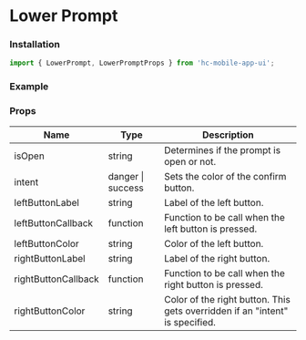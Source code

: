 # Lower Prompt

### Installation

```jsx
import { LowerPrompt, LowerPromptProps } from 'hc-mobile-app-ui';
```

### Example



### Props

| Name                | Type              | Description                                                                  |
| ------------------- | ----------------- | ---------------------------------------------------------------------------- |
| isOpen              | string            | Determines if the prompt is open or not.                                     |
| intent              | danger \| success | Sets the color of the confirm button.                                        |
| leftButtonLabel     | string            | Label of the left button.                                                    |
| leftButtonCallback  | function          | Function to be call when the left button is pressed.                         |
| leftButtonColor     | string            | Color of the left button.                                                    |
| rightButtonLabel    | string            | Label of the right button.                                                   |
| rightButtonCallback | function          | Function to be call when the right button is pressed.                        |
| rightButtonColor    | string            | Color of the right button. This gets overridden if an "intent" is specified. |

